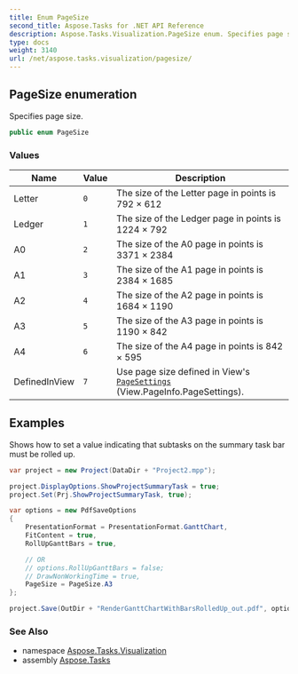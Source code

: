 ```yaml
---
title: Enum PageSize
second_title: Aspose.Tasks for .NET API Reference
description: Aspose.Tasks.Visualization.PageSize enum. Specifies page size
type: docs
weight: 3140
url: /net/aspose.tasks.visualization/pagesize/
---
```

## PageSize enumeration

Specifies page size.

```csharp
public enum PageSize
```

### Values

| Name | Value | Description |
| --- | --- | --- |
| Letter | `0` | The size of the Letter page in points is 792 × 612 |
| Ledger | `1` | The size of the Ledger page in points is 1224 × 792 |
| A0 | `2` | The size of the A0 page in points is 3371 × 2384 |
| A1 | `3` | The size of the A1 page in points is 2384 × 1685 |
| A2 | `4` | The size of the A2 page in points is 1684 × 1190 |
| A3 | `5` | The size of the A3 page in points is 1190 × 842 |
| A4 | `6` | The size of the A4 page in points is 842 × 595 |
| DefinedInView | `7` | Use page size defined in View's [`PageSettings`](../pagesettings/) (View.PageInfo.PageSettings). |

## Examples

Shows how to set a value indicating that subtasks on the summary task bar must be rolled up.

```csharp
var project = new Project(DataDir + "Project2.mpp");

project.DisplayOptions.ShowProjectSummaryTask = true;
project.Set(Prj.ShowProjectSummaryTask, true);

var options = new PdfSaveOptions
{
    PresentationFormat = PresentationFormat.GanttChart,
    FitContent = true,
    RollUpGanttBars = true,

    // OR
    // options.RollUpGanttBars = false;
    // DrawNonWorkingTime = true,
    PageSize = PageSize.A3
};

project.Save(OutDir + "RenderGanttChartWithBarsRolledUp_out.pdf", options);
```

### See Also

* namespace [Aspose.Tasks.Visualization](../../aspose.tasks.visualization/)
* assembly [Aspose.Tasks](../../)


